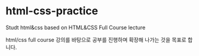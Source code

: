 # html-css-practice
Studt html&amp;css based on HTML&amp;CSS Full Course lecture

html/css full course 강의를 바탕으로 공부를 진행하며
확장해 나가는 것을 목표로 합니다.
